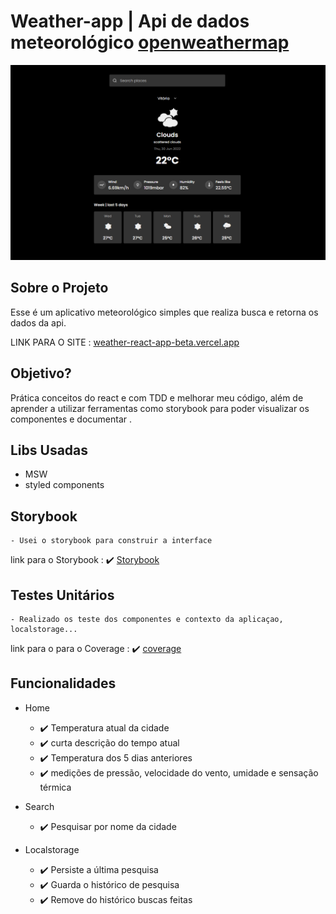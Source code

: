 # Weather-app | Api de dados meteorológico [openweathermap](https://openweathermap.org/api)

![Preview-Screens](ui_01.png)

## Sobre o Projeto

Esse é um aplicativo meteorológico simples que realiza busca e retorna os dados da api.

LINK PARA O SITE : [weather-react-app-beta.vercel.app](https://weather-react-app-beta.vercel.app/)

## Objetivo?

Prática conceitos do react e com TDD e melhorar meu código, além de aprender a utilizar ferramentas como storybook para poder visualizar os componentes e documentar .

## Libs Usadas

- MSW
- styled components

## Storybook

    - Usei o storybook para construir a interface

link para o Storybook : :heavy_check_mark: [Storybook](https://weather-react-app-stories.vercel.app/)

## Testes Unitários

    - Realizado os teste dos componentes e contexto da aplicaçao, localstorage...

link para o para o Coverage : :heavy_check_mark: [coverage](https://weather-react-app-coverage.vercel.app/)

## Funcionalidades

- Home

  - :heavy_check_mark: Temperatura atual da cidade
  - :heavy_check_mark: curta descrição do tempo atual
  - :heavy_check_mark: Temperatura dos 5 dias anteriores
  - :heavy_check_mark: medições de pressão, velocidade do vento, umidade e sensação térmica

- Search

  - :heavy_check_mark: Pesquisar por nome da cidade

- Localstorage
  - :heavy_check_mark: Persiste a última pesquisa
  - :heavy_check_mark: Guarda o histórico de pesquisa
  - :heavy_check_mark: Remove do histórico buscas feitas
